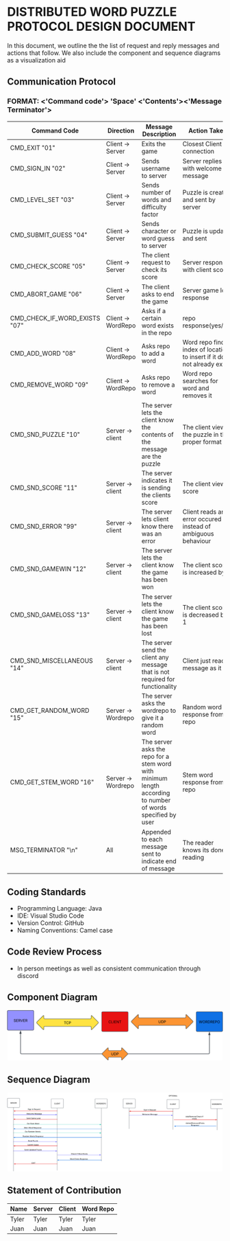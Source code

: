 # DISTRIBUTED WORD PUZZLE PROTOCOL DESIGN DOCUMENT 

In this document, we outline the the list of request and reply messages and actions that follow. We also include the component and sequence diagrams as a visualization aid

## Communication Protocol
### FORMAT: <'Command code'> 'Space' <'Contents'><'Message Terminator'>
| Command Code        | Direction      |Message Description|  Action Taken |
| -------------       |-------------   |-------------      |-------------  |
|CMD_EXIT "01"        |Client -> Server|Exits the game     | Closest Client connection|
|CMD_SIGN_IN "02"     |Client -> Server|Sends username to server|Server replies with welcome message|
|CMD_LEVEL_SET "03"   |Client -> Server|Sends number of words and difficulty factor|Puzzle is created and sent by server|
|CMD_SUBMIT_GUESS "04"|Client -> Server|Sends character or word guess to server|Puzzle is updated and sent|
|CMD_CHECK_SCORE "05" |Client -> Server|The client request to check its score|Server response with client score|
|CMD_ABORT_GAME "06"  |Client -> Server|The client asks to end the game|Server game loss response|
|CMD_CHECK_IF_WORD_EXISTS "07"|Client -> WordRepo|Asks if a certain word exists in the repo|repo response(yes/no)|
|CMD_ADD_WORD "08"            |Client -> WordRepo|Asks repo to add a word|Word repo finds index of location to insert if it does not already exist.|
|CMD_REMOVE_WORD "09"         |Client -> WordRepo|Asks repo to remove a word|Word repo searches for word and removes it|
|CMD_SND_PUZZLE "10"        |Server -> client  |The server lets the client know the contents of the message are the puzzle |The client views the puzzle in the proper format|
|CMD_SND_SCORE "11"         |Server -> client  |The server indicates it is sending the clients score|The client views score|
|CMD_SND_ERROR "99"         |Server -> client  |The server lets client know there was an error|Client reads and error occured instead of ambiguous behaviour|
|CMD_SND_GAMEWIN "12"       |Server -> client  |The server lets the client know the game has been won|The client score is increased by 1|
|CMD_SND_GAMELOSS "13"      |Server -> client  |The server lets the client know the game has been lost|The client score is decreased by 1|
|CMD_SND_MISCELLANEOUS "14"  |Server -> client  |The server send the client any message that is not required for functionality|Client just reads message as it is|
|CMD_GET_RANDOM_WORD "15"   |Server -> Wordrepo|The server asks the wordrepo to give it a random word|Random word response from repo|
|CMD_GET_STEM_WORD "16"     |Server -> Wordrepo|The server asks the repo for a stem word with minimum length according to number of words specified by user|Stem word response from repo|
|MSG_TERMINATOR "\n"        |  All             |Appended to each message sent to indicate end of message|The reader knows its done reading|


## Coding Standards

* Programming Language: Java
* IDE: Visual Studio Code
* Version Control: GitHub 
* Naming Conventions: Camel case

## Code Review Process
* In person meetings as well as consistent communication through discord 

## Component Diagram

![Component Diagram](https://github.com/tpell114/word_puzzle/blob/main/src/component_diagram.png)


## Sequence Diagram

![Sequence Diagram](https://github.com/tpell114/word_puzzle/blob/main/src/sequence_diagram.png)

## Statement of Contribution
| Name        | Server     |Client|Word Repo|
| -------------       |-------------   |-------------      |-------------  |
|Tyler       |Tyler|Tyler   | Tyler|
|Juan       |Juan|Juan   | Juan|

